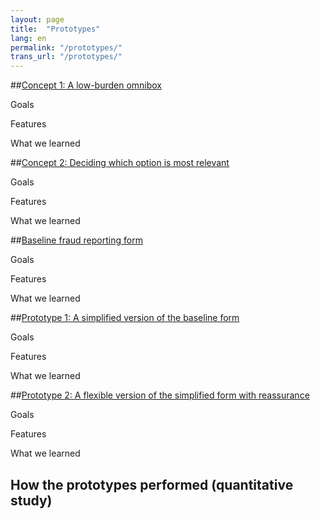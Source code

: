 ```yaml
---
layout: page
title:  "Prototypes"
lang: en
permalink: "/prototypes/"
trans_url: "/prototypes/"
---
```


##[Concept 1: A low-burden omnibox](https://rac-concept-1.herokuapp.com/)

Goals

Features

What we learned

##[Concept 2: Deciding which option is most relevant](https://rac-concept-2.herokuapp.com/)

Goals

Features

What we learned

##[Baseline fraud reporting form](https://report-a-cybercrime.alpha.rcmp-grc.gc.ca/CAFCFRS/)

Goals

Features

What we learned

##[Prototype 1: A simplified version of the baseline form](https://www.report-a-cybercrime.alpha.rcmp-grc.gc.ca/p1)

Goals

Features

What we learned

##[Prototype 2: A flexible version of the simplified form with reassurance](https://www.report-a-cybercrime.alpha.rcmp-grc.gc.ca/p2)

Goals

Features

What we learned

## How the prototypes performed (quantitative study)
